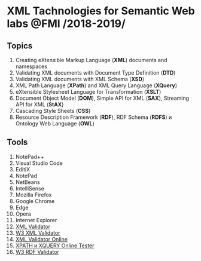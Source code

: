 # XML Tachnologies for Semantic Web labs @FMI /2018-2019/


## Topics

<ol>
  <li>Creating eXtensible Markup Language (<b>XML</b>) documents and namespaces</li>
  <li>Validating XML documents with Document Type Definition (<b>DTD</b>)</li>
  <li>Validating XML documents with XML Schema (<b>XSD</b>)</li>
  <li>XML Path Language (<b>XPath</b>) and XML Query Language (<b>XQuery</b>)</li>
  <li>eXtensible Stylesheet Language for Transformation (<b>XSLT</b>)</li>
  <li>Document Object Model (<b>DOM</b>), Simple API for XML (<b>SAX</b>), Streaming API for XML (<b>StAX</b>)</li>
  <li>Cascading Style Sheets (<b>CSS</b>)</li>
  <li>Resource Description Framework (<b>RDF</b>), RDF Schema (<b>RDFS</b>) и Ontology Web Language (<b>OWL</b>)</li>
</ol>

## Tools

<ol>
  <li> NotePad++ </li>
  <li> Visual Studio Code </li>
  <li> EditiX </li>
  <li> NotePad </li>
  <li> NetBeans </li>
  <li> IntelliSense </li>
  <li> Mozilla Firefox </li>
  <li> Google Chrome </li>
  <li> Edge </li>
  <li> Opera </li>
  <li> Internet Explorer </li>
  <li> <a href="https://www.xmlvalidation.com/">XML Validator</a> </li>
  <li> <a href="https://validator.w3.org/#validate_by_upload+with_options">W3 XML Validator</a> </li>
  <li> <a href="http://xmlvalidator.new-studio.org/">XML Validator Online</a> </li>
  <li> <a href="http://videlibri.sourceforge.net/cgi-bin/xidelcgi">XPATH и XQUERY Online Tester</a> </li>
  <li> <a href="https://www.w3.org/RDF/Validator/">W3 RDF Validator</a> </li>
</ol>
